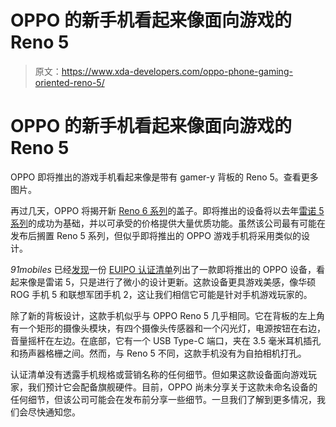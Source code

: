 # OPPO 的新手机看起来像面向游戏的 Reno 5

> 原文：<https://www.xda-developers.com/oppo-phone-gaming-oriented-reno-5/>

# OPPO 的新手机看起来像面向游戏的 Reno 5

OPPO 即将推出的游戏手机看起来像是带有 gamer-y 背板的 Reno 5。查看更多图片。

再过几天，OPPO 将揭开新 [Reno 6 系列](https://www.xda-developers.com/oppo-reno-6-series-renders-specs-leak/)的盖子。即将推出的设备将以去年[雷诺 5 系列](https://www.xda-developers.com/oppo-reno-5-pro-5g-enco-x-tws-earbuds-india-launch/)的成功为基础，并以可承受的价格提供大量优质功能。虽然该公司最有可能在发布后搁置 Reno 5 系列，但似乎即将推出的 OPPO 游戏手机将采用类似的设计。

*91mobiles* 已经[发现](https://www.91mobiles.com/hub/oppo-gaming-smartphone-design-euipo/)一份 [EUIPO 认证清单](https://euipo.europa.eu/eSearch/#details/designs/008557995-0001)列出了一款即将推出的 OPPO 设备，看起来像是雷诺 5，只是进行了微小的设计更新。这款设备更具游戏美感，像华硕 ROG 手机 5 和联想军团手机 2，这让我们相信它可能是针对手机游戏玩家的。

除了新的背板设计，这款手机似乎与 OPPO Reno 5 几乎相同。它在背板的左上角有一个矩形的摄像头模块，有四个摄像头传感器和一个闪光灯，电源按钮在右边，音量摇杆在左边。在底部，它有一个 USB Type-C 端口，夹在 3.5 毫米耳机插孔和扬声器格栅之间。然而，与 Reno 5 不同，这款手机没有为自拍相机打孔。

认证清单没有透露手机规格或营销名称的任何细节。但如果这款设备面向游戏玩家，我们预计它会配备旗舰硬件。目前，OPPO 尚未分享关于这款未命名设备的任何细节，但该公司可能会在发布前分享一些细节。一旦我们了解到更多情况，我们会尽快通知您。